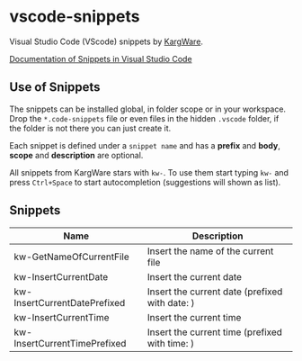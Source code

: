 # vscode-snippets

Visual Studio Code (VScode) snippets by [KargWare](https://kargware.com).  

[Documentation of Snippets in Visual Studio Code](https://code.visualstudio.com/docs/editor/userdefinedsnippets)

## Use of Snippets

The snippets can be installed global, in folder scope or in your workspace. Drop the `*.code-snippets` file or even files in the hidden `.vscode` folder, if the folder is not there you can just create it.  

Each snippet is defined under a `snippet name` and has a **prefix** and **body**, **scope** and **description** are optional.  

All snippets from KargWare stars with `kw-`. To use them start typing `kw-` and press `Ctrl+Space` to start autocompletion (suggestions will shown as list). 

## Snippets

|Name|Description|
|---|---|
|kw-GetNameOfCurrentFile|Insert the name of the current file|
|kw-InsertCurrentDate|Insert the current date|
|kw-InsertCurrentDatePrefixed|Insert the current date  (prefixed with date: )|
|kw-InsertCurrentTime|Insert the current time|
|kw-InsertCurrentTimePrefixed|Insert the current time (prefixed with time: )|
